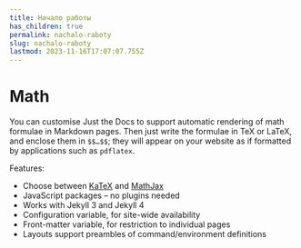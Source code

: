 ```yaml
---
title: Начало работы
has_children: true
permalink: nachalo-raboty
slug: nachalo-raboty
lastmod: 2023-11-16T17:07:07.755Z
---
```


# Math

You can customise Just the Docs to support automatic rendering of math formulae in Markdown pages. 
Then just write the formulae in TeX or LaTeX, and enclose them in `$$…$$`;
they will appear on your website as if formatted by applications such as `pdflatex`.

Features:

- Choose between [KaTeX] and [MathJax]
- JavaScript packages – no plugins needed
- Works with Jekyll 3 and Jekyll 4
- Configuration variable, for site-wide availability
- Front-matter variable, for restriction to individual pages
- Layouts support preambles of command/environment definitions

[KaTeX]: https://katex.org
[MathJax]: https://mathjax.org